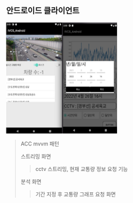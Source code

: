 ## 안드로이드 클라이언트  
<img src="../android_screen.png" width="300" height="300"/>  

> ACC mvvm 패턴
> 
> 스트리밍 화면  
> > cctv 스트리밍, 현재 교통량 정보 요청 기능  
> 
> 분석 화면  
> > 기간 지정 후 교통량 그래프 요청 화면  
